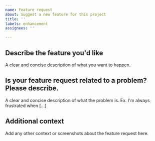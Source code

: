 ```yaml
---
name: Feature request
about: Suggest a new feature for this project
title: ''
labels: enhancement
assignees: ''

---
```


## **Describe the feature you'd like**
A clear and concise description of what you want to happen.

## **Is your feature request related to a problem? Please describe.**
A clear and concise description of what the problem is. Ex. I'm always frustrated when [...]

## **Additional context**
Add any other context or screenshots about the feature request here.
